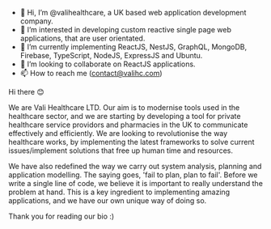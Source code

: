 - 👋 Hi, I’m @valihealthcare, a UK based web application development company.
- 👀 I’m interested in developing custom reactive single page web applications, that are user orientated.
- 🌱 I’m currently implementing ReactJS, NestJS, GraphQL, MongoDB, Firebase, TypeScript, NodeJS, ExpressJS and Ubuntu.
- 💞️ I’m looking to collaborate on ReactJS applications.
- 📫 How to reach me (contact@valihc.com)

Hi there 😊

We are Vali Healthcare LTD. Our aim is to modernise tools used in the healthcare sector, and we are starting by developing a tool for private healthcare service providors and pharmacies in the UK to communicate effectively and efficiently. We are looking to revolutionise the way healthcare works, by implementing the latest frameworks to solve current issues/implement solutions that free up human time and resources.

We have also redefined the way we carry out system analysis, planning and application modelling. The saying goes, 'fail to plan, plan to fail'. Before we write a single line of code, we believe it is important to really understand the problem at hand. This is a key ingredient to implementing amazing applications, and we have our own unique way of doing so.

Thank you for reading our bio :)

<!---
valihealthcare/valihealthcare is a ✨ special ✨ repository because its `README.md` (this file) appears on your GitHub profile.
You can click the Preview link to take a look at your changes.
--->
